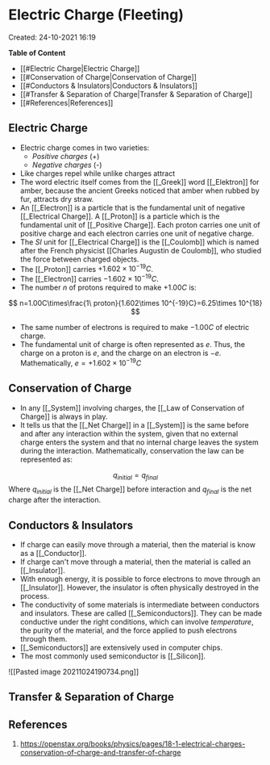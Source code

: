 # Electric Charge (Fleeting)
Created: 24-10-2021 16:19

**Table of Content**

- [[#Electric Charge|Electric Charge]]
- [[#Conservation of Charge|Conservation of Charge]]
- [[#Conductors & Insulators|Conductors & Insulators]]
- [[#Transfer & Separation of Charge|Transfer & Separation of Charge]]
- [[#References|References]]


## Electric Charge

* Electric charge comes in two varieties: 
	* *Positive charges* (+)
	* *Negative charges* (-)
* Like charges repel while unlike charges attract
* The word electric itself comes from the [[_Greek]] word [[_Elektron]] for amber, because the ancient Greeks noticed that amber when rubbed by fur, attracts dry straw.
* An [[_Electron]] is a particle that is the fundamental unit of negative [[_Electrical Charge]]. A [[_Proton]] is a particle which is the fundamental unit of [[_Positive Charge]]. Each proton carries one unit of positive charge and each electron carries one unit of negative charge.
* The *SI* unit for [[_Electrical Charge]] is the [[_Coulomb]] which is named after the French physicist [[Charles Augustin de Coulomb]], who studied the force between charged objects. 
* The [[_Proton]] carries $+1.602\times 10^{-19}C$.
* The [[_Electron]] carries $-1.602\times 10^{-19}C$.
* The number $n$ of protons required to make $+1.00C$ is:

$$
n=1.00C\times\frac{1\ proton}{1.602\times 10^{-19}C}=6.25\times 10^{18}
$$

* The same number of electrons is required to make $-1.00C$ of electric charge. 
* The fundamental unit of charge is often represented as $e$. Thus, the charge on a proton is $e$, and the charge on an electron is $-e$. Mathematically, $e=+1.602\times 10^{-19}C$

## Conservation of Charge
* In any [[_System]] involving charges, the [[_Law of Conservation of Charge]] is always in play.
* It tells us that the [[_Net Charge]] in a [[_System]] is the same before and after any interaction within the system, given that no external charge enters the system and that no internal charge leaves the system during the interaction. Mathematically, conservation the law can be represented as:

$$
q_{initial}=q_{final}
$$
Where $q_{initial}$ is the [[_Net Charge]] before interaction and $q_{final}$ is the net charge after the interaction.
## Conductors & Insulators
* If charge can easily move through a material, then the material is know as a [[_Conductor]].
* If charge can't move through a material, then the material is called an [[_Insulator]].
* With enough energy, it is possible to force electrons to move through an [[_Insulator]]. However, the insulator is often physically destroyed in the process.
* The conductivity of some materials is intermediate between conductors and insulators. These are called [[_Semiconductors]]. They can be made conductive under the right conditions, which can involve *temperature*, the purity of the material, and the force applied to push electrons through them. 
* [[_Semiconductors]] are extensively used in computer chips.
* The most commonly used semiconductor is [[_Silicon]].

![[Pasted image 20211024190734.png]]
## Transfer & Separation of Charge


## References
1. https://openstax.org/books/physics/pages/18-1-electrical-charges-conservation-of-charge-and-transfer-of-charge